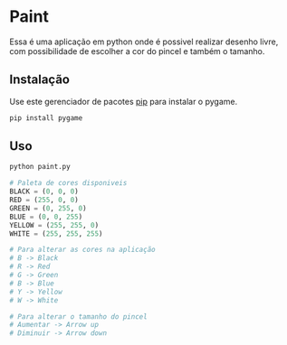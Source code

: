 # Paint

Essa é uma aplicação em python onde é possivel realizar desenho livre, com possibilidade de escolher a cor do pincel e também o tamanho.

## Instalação

Use este gerenciador de pacotes [pip](https://pip.pypa.io/en/stable/) para instalar o pygame.

```bash
pip install pygame
```

## Uso

```bash
python paint.py
```

```python
# Paleta de cores disponiveis
BLACK = (0, 0, 0)
RED = (255, 0, 0)
GREEN = (0, 255, 0)
BLUE = (0, 0, 255)
YELLOW = (255, 255, 0)
WHITE = (255, 255, 255)

# Para alterar as cores na aplicação
# B -> Black
# R -> Red
# G -> Green
# B -> Blue
# Y -> Yellow
# W -> White

# Para alterar o tamanho do pincel
# Aumentar -> Arrow up
# Diminuir -> Arrow down
```
